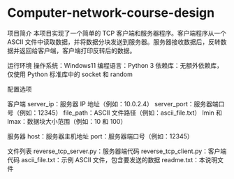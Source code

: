 # Computer-network-course-design
项目简介
本项目实现了一个简单的 TCP 客户端和服务器程序。客户端程序从一个 ASCII 文件中读取数据，并将数据分块发送到服务器。服务器接收数据后，反转数据并返回给客户端，客户端打印反转后的数据。

运行环境
操作系统：Windows11
编程语言：Python 3
依赖库：无额外依赖库，仅使用 Python 标准库中的 socket 和 random

配置选项

客户端
server_ip：服务器 IP 地址（例如：10.0.2.4）
server_port：服务器端口号（例如：12345）
file_path：ASCII 文件路径（例如：ascii_file.txt）
lmin 和 lmax：数据块大小范围（例如：10 和 100）

服务器
host：服务器主机地址
port：服务器端口号（例如：12345）

文件列表
reverse_tcp_server.py：服务器端代码
reverse_tcp_client.py：客户端代码
ascii_file.txt：示例 ASCII 文件，包含要发送的数据
readme.txt：本说明文件
